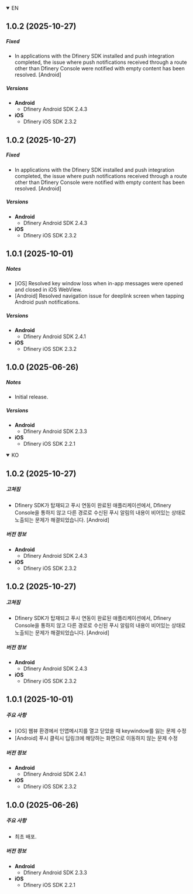 <details open>
<summary>EN</summary>



## 1.0.2 (2025-10-27)

##### Fixed
- In applications with the Dfinery SDK installed and push integration completed, the issue where push notifications received through a route other than Dfinery Console were notified with empty content has been resolved. [Android]

##### Versions

- **Android**
  - Dfinery Android SDK 2.4.3
- **iOS**
  - Dfinery iOS SDK 2.3.2
## 1.0.2 (2025-10-27)

##### Fixed
- In applications with the Dfinery SDK installed and push integration completed, the issue where push notifications received through a route other than Dfinery Console were notified with empty content has been resolved. [Android]

##### Versions

- **Android**
  - Dfinery Android SDK 2.4.3
- **iOS**
  - Dfinery iOS SDK 2.3.2
## 1.0.1 (2025-10-01)

##### Notes

- [iOS] Resolved key window loss when in-app messages were opened and closed in iOS WebView.
- [Android] Resolved navigation issue for deeplink screen when tapping Android push notifications.

##### Versions

- **Android**
  - Dfinery Android SDK 2.4.1
- **iOS**
  - Dfinery iOS SDK 2.3.2


## 1.0.0 (2025-06-26)

##### Notes

- Initial release.

##### Versions

- **Android**
  - Dfinery Android SDK 2.3.3
- **iOS**
  - Dfinery iOS SDK 2.2.1

</details>

<details open>
<summary>KO</summary>



## 1.0.2 (2025-10-27)

##### 고쳐짐
- Dfinery SDK가 탑재되고 푸시 연동이 완료된 애플리케이션에서, Dfinery Console을 통하지 않고 다른 경로로 수신된 푸시 알림의 내용이 비어있는 상태로 노출되는 문제가 해결되었습니다. [Android]

##### 버전 정보

- **Android**
  - Dfinery Android SDK 2.4.3
- **iOS**
  - Dfinery iOS SDK 2.3.2
## 1.0.2 (2025-10-27)

##### 고쳐짐
- Dfinery SDK가 탑재되고 푸시 연동이 완료된 애플리케이션에서, Dfinery Console을 통하지 않고 다른 경로로 수신된 푸시 알림의 내용이 비어있는 상태로 노출되는 문제가 해결되었습니다. [Android]

##### 버전 정보

- **Android**
  - Dfinery Android SDK 2.4.3
- **iOS**
  - Dfinery iOS SDK 2.3.2
## 1.0.1 (2025-10-01)

##### 주요 사항

- [iOS] 웹뷰 환경에서 인앱메시지를 열고 닫았을 때 keywindow를 잃는 문제 수정
- [Android] 푸시 클릭시 딥링크에 해당하는 화면으로 이동하지 않는 문제 수정

##### 버전 정보

- **Android**
  - Dfinery Android SDK 2.4.1
- **iOS**
  - Dfinery iOS SDK 2.3.2


## 1.0.0 (2025-06-26)

##### 주요 사항

- 최초 배포.

##### 버전 정보

- **Android**
  - Dfinery Android SDK 2.3.3
- **iOS**
  - Dfinery iOS SDK 2.2.1

</details>

